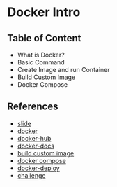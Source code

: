 # Docker Intro

## Table of Content

- What is Docker?
- Basic Command
- Create Image and run Container
- Build Custom Image
- Docker Compose

## References

- [slide](https://docs.google.com/presentation/d/1QATOssU_E2ujCnmN91lcdJzPndGlygwAjpMwnsRXLVY/edit)
- [docker](https://docker.com)
- [docker-hub](https://hub.docker.com)
- [docker-docs](https://docs.docker.com)
- [build custom image](https://docs.docker.com/language/nodejs/build-images/)
- [docker compose](https://docs.docker.com/compose/compose-file/build/)
- [docker-deploy](https://devcenter.heroku.com/articles/build-docker-images-heroku-yml)
- [challenge](https://docs.google.com/document/d/1x4AgQyISDy_lUjpwDN2juW6MWyzULlPojs4m1sZSnCM/edit)
